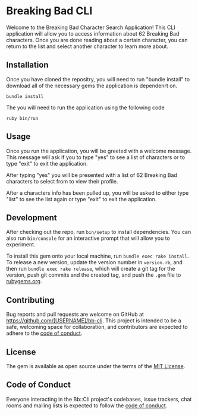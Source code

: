 # Breaking Bad CLI

Welcome to the Breaking Bad Character Search Application!  This CLI application will allow you to access information about 62 Breaking Bad characters.  Once you are done reading about a certain character, you can return to the list and select another character to learn more about.

## Installation

Once you have cloned the repositry, you will need to run "bundle install" to download all of the necessary gems the application is dependenrt on.

    bundle install

The you will need to run the application using the following code

    ruby bin/run

## Usage

Once you run the application, you will be greeted with a welcome message.  This message will ask if you to type "yes" to see a list of characters or to type "exit" to exit the application.

After typing "yes" you will be presented with a list of 62 Breaking Bad characters to select from to view their profile.

After a characters info has been pulled up, you will be asked to either type "list" to see the list again or type "exit" to exit the application.

## Development

After checking out the repo, run `bin/setup` to install dependencies. You can also run `bin/console` for an interactive prompt that will allow you to experiment.

To install this gem onto your local machine, run `bundle exec rake install`. To release a new version, update the version number in `version.rb`, and then run `bundle exec rake release`, which will create a git tag for the version, push git commits and the created tag, and push the `.gem` file to [rubygems.org](https://rubygems.org).

## Contributing

Bug reports and pull requests are welcome on GitHub at https://github.com/[USERNAME]/bb-cli. This project is intended to be a safe, welcoming space for collaboration, and contributors are expected to adhere to the [code of conduct](https://github.com/[USERNAME]/bb-cli/blob/master/CODE_OF_CONDUCT.md).

## License

The gem is available as open source under the terms of the [MIT License](https://opensource.org/licenses/MIT).

## Code of Conduct

Everyone interacting in the Bb::Cli project's codebases, issue trackers, chat rooms and mailing lists is expected to follow the [code of conduct](https://github.com/[USERNAME]/bb-cli/blob/master/CODE_OF_CONDUCT.md).
